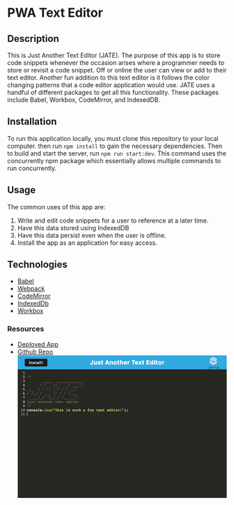 # PWA Text Editor
## Description
This is Just Another Text Editor (JATE). The purpose of this app is to store code snippets whenever the occasion arises where a programmer needs to store or revisit a code snippet. Off or online the user can view or add to their text editor. Another fun addition to this text editor is it follows the color changing patterns that a code editor application would use. JATE uses a handful of different packages to get all this functionality. These packages include  Babel, Workbox, CodeMirror, and IndexedDB. 
## Installation
To run this application locally, you must clone this repository to your local computer. then run `npm install` to gain the necessary dependencies. Then to build and start the server, run `npm run start:dev`. This command uses the concurrently npm package which essentially allows multiple commands to run concurrently.
## Usage
The common uses of this app are:
1. Write and edit code snippets for a user to reference at a later time.
2. Have this data stored using IndexedDB
3. Have this data persist even when the user is offline.
4. Install the app as an application for easy access.
## Technologies
- [Babel](https://babeljs.io/)
- [Webpack](https://webpack.js.org/)
- [CodeMirror](https://codemirror.net/)
- [IndexedDb](https://www.npmjs.com/package/idb)
- [Workbox](https://www.npmjs.com/package/workbox-webpack-plugin)
### Resources
- [Deployed App](https://another-text-editor-040923-3c59dc8eb62b.herokuapp.com/)
- [Github Repo](https://github.com/cdgonzo23/pwa-text-editor)
![Deployed Application Screenshot](./screenshot/J-A-T-E.png)
